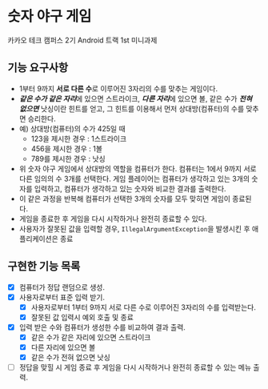 # 숫자 야구 게임

카카오 테크 캠퍼스 2기 Android 트랙 1st 미니과제
## 기능 요구사항
- 1부터 9까지 **서로 다른 수**로 이루어진 3자리의 수를 맞추는 게임이다.
- ***같은 수가 같은 자리***에 있으면 스트라이크, ***다른 자리***에 있으면 볼, 같은 수가 ***전혀 없으면*** 낫싱이란 힌트를 얻고, 그 힌트를 이용해서 먼저 상대방(컴퓨터)의 수를 맞추면 승리한다.
- 예) 상대방(컴퓨터)의 수가 425일 때
  - 123을 제시한 경우 : 1스트라이크
  - 456을 제시한 경우 : 1볼
  - 789를 제시한 경우 : 낫싱
- 위 숫자 야구 게임에서 상대방의 역할을 컴퓨터가 한다. 컴퓨터는 1에서 9까지 서로 다른 임의의 수 3개를 선택한다. 게임 플레이어는 컴퓨터가 생각하고 있는 3개의 숫자를 입력하고, 컴퓨터가 생각하고 있는 숫자와 비교한 결과를 출력한다.
- 이 같은 과정을 반복해 컴퓨터가 선택한 3개의 숫자를 모두 맞히면 게임이 종료된다.
- 게임을 종료한 후 게임을 다시 시작하거나 완전히 종료할 수 있다.
- 사용자가 잘못된 값을 입력할 경우, `IllegalArgumentException`을 발생시킨 후 애플리케이션은 종료


## 구현한 기능 목록
- [x] 컴퓨터가 정답 랜덤으로 생성.
- [x] 사용자로부터 표준 입력 받기.
  - [x] 사용자로부터 1부터 9까지 서로 다른 수로 이루어진 3자리의 수를 입력받는다.
  - [x] 잘못된 값 입력시 예외 호출 및 종료
- [x] 입력 받은 수와 컴퓨터가 생성한 수를 비교하여 결과 출력.
  - [x] 같은 수가 같은 자리에 있으면 스트라이크
  - [x] 다른 자리에 있으면 볼
  - [x] 같은 수가 전혀 없으면 낫싱
- [ ] 정답을 맞힐 시 게임 종료 후 게임을 다시 시작하거나 완전히 종료할 수 있는 메뉴 출력.